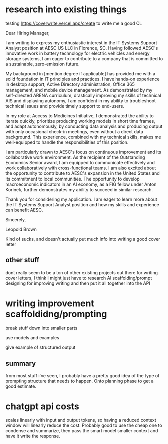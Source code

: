 # research into existing things
testing https://coverwrite.vercel.app/create to write me a good CL

Dear Hiring Manager,

I am writing to express my enthusiastic interest in the IT Systems Support Analyst position at AESC US LLC in Florence, SC. Having followed AESC's innovative work in battery technology for electric vehicles and energy storage systems, I am eager to contribute to a company that is committed to a sustainable, zero-emission future.

My background in [mention degree if applicable] has provided me with a solid foundation in IT principles and practices. I have hands-on experience in desktop support, Active Directory administration, Office 365 management, and mobile device management. As demonstrated by my self-directed ARENA curriculum, drastically improving my skills of technical AIS and displaying autonomy, I am confident in my ability to troubleshoot technical issues and provide timely support to end-users.

In my role at Access to Medicines Initiative, I demonstrated the ability to iterate quickly, prioritize producing working models in short time frames, and adapt autonomously, by conducting data analysis and producing output with only occasional check-in meetings, even without a direct data background. This experience, combined with my technical skills, makes me well-equipped to handle the responsibilities of this position.

I am particularly drawn to AESC's focus on continuous improvement and its collaborative work environment. As the recipient of the Outstanding Economics Senior award, I am equipped to communicate effectively and work collaboratively with cross-functional teams. I am also excited about the opportunity to contribute to AESC's expansion in the United States and its commitment to local communities. The opportunity to develop macroeconomic indicators in an AI economy, as a FIG fellow under Anton Korinek, further demonstrates my ability to succeed in similar research.

Thank you for considering my application. I am eager to learn more about the IT Systems Support Analyst position and how my skills and experience can benefit AESC.

Sincerely,

Leopold Brown

Kind of sucks, and doesn't actually put much info into writing a good cover letter
## other stuff

dont really seem to be a ton of other existing projects out there for writing cover letters, I think I might just have to research AI scaffolding/prompt designing for improving writing and then put it all together into the API
# writing improvement scaffoldidng/prompting
break stuff down into smaller parts

use models and examples

give example of structured output

## summary

from most stuff i've seen, I probably have a pretty good idea of the type of prompting structure that needs to happen. Onto planning phase to get a good estimate.

# chatgpt api costs
scales linearly with input and output tokens, so having a reduced context window will linearly reduce the cost. Probably good to use the cheap one to condense and summarize, then pass the smart model smaller context and have it write the response.